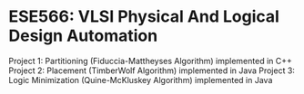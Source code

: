 # ESE566: VLSI Physical And Logical Design Automation
Project 1: Partitioning (Fiduccia-Mattheyses Algorithm) implemented in C++                                                                 
Project 2: Placement (TimberWolf Algorithm) implemented in Java
Project 3: Logic Minimization (Quine-McKluskey Algorithm) implemented in Java
